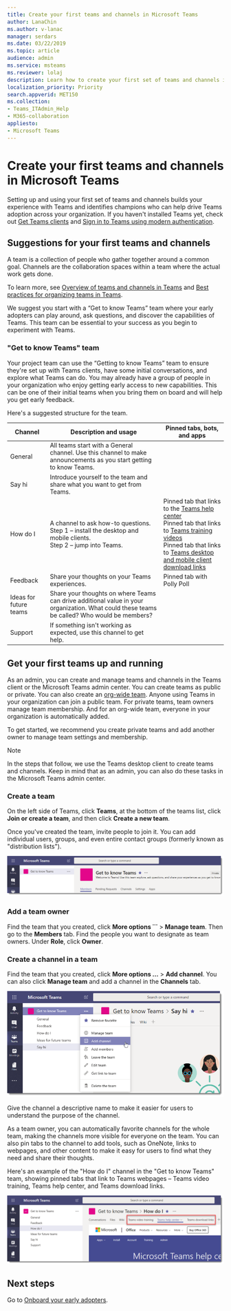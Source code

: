 ```yaml
---
title: Create your first teams and channels in Microsoft Teams
author: LanaChin
ms.author: v-lanac
manager: serdars
ms.date: 03/22/2019
ms.topic: article
audience: admin
ms.service: msteams
ms.reviewer: lolaj
description: Learn how to create your first set of teams and channels in Microsoft Teams. 
localization_priority: Priority
search.appverid: MET150
ms.collection: 
- Teams_ITAdmin_Help
- M365-collaboration
appliesto: 
- Microsoft Teams
---
```


# Create your first teams and channels in Microsoft Teams

Setting up and using your first set of teams and channels builds your experience with Teams and identifies champions who can help drive Teams adoption across your organization. 
If you haven't installed Teams yet, check out [Get Teams clients](get-clients.md) and [Sign in to Teams using modern authentication](sign-in-teams.md).

## Suggestions for your first teams and channels

 A team is a collection of people who gather together around a common goal. Channels are the collaboration spaces within a team where the actual work gets done. 

To learn more, see [Overview of teams and channels in Teams](teams-channels-overview.md) and [Best practices for organizing teams in Teams](best-practices-organizing.md).

 We suggest you start with a “Get to know Teams” team where your early adopters can play around, ask questions, and discover the capabilities of Teams. This team can be essential to your success as you begin to experiment with Teams. 

### "Get to know Teams" team
Your project team can use the “Getting to know Teams” team to ensure they're set up with Teams clients, have some initial conversations, and explore what Teams can do. You may already have a group of people in your organization who enjoy getting early access to new capabilities. This can be one of their initial teams when you bring them on board and will help you get early feedback.

Here's a suggested structure for the team.

| Channel | Description and usage | Pinned tabs, bots, and apps |
| ------------ | -------------------- | -------------------- |
| General | All teams start with a General channel. Use this channel to make announcements as you start getting to know Teams. |  |
| Say hi | Introduce yourself to the team and share what you want to get from Teams. |  |
| How do I | A channel to ask how-to questions.</br>Step 1 – install the desktop and mobile clients.</br>Step 2 – jump into Teams.| Pinned tab that links to the [Teams help center](https://support.office.com/teams)</br>Pinned tab that links to [Teams training videos](https://support.office.com/article/microsoft-teams-video-training-4f108e54-240b-4351-8084-b1089f0d21d7)</br>Pinned tab that links to [Teams desktop and mobile client download links](https://teams.microsoft.com/downloads) |
| Feedback | Share your thoughts on your Teams experiences. | Pinned tab with Polly Poll|
| Ideas for future teams | Share your thoughts on where Teams can drive additional value in your organization. What could these teams be called? Who would be members? ||
| Support | If something isn't working as expected, use this channel to get help. ||

## Get your first teams up and running
As an admin, you can create and manage teams and channels in the Teams client or the Microsoft Teams admin center. You can create teams as public or private. You can also create an [org-wide team](create-an-org-wide-team.md). Anyone using Teams in your organization can join a public team. For private teams, team owners manage team membership. And for an org-wide team, everyone in your organization is automatically added. 

To get started, we recommend you create private teams and add another owner to manage team settings and membership. 

> [!NOTE]
> In the steps that follow, we use the Teams desktop client to create teams and channels. Keep in mind that as an admin, you can also do these tasks in the Microsoft Teams admin center.

### Create a team

On the left side of Teams, click **Teams**, at the bottom of the teams list, click **Join or create a team**, and then click **Create a new team**.

Once you've created the team, invite people to join it. You can add individual users, groups, and even entire contact groups (formerly known as "distribution lists"). 

![Screen shot of an example team, showing the team name and description](media/get-started-with-teams-create-team.png "Screen shot of an example Get to know Teams team, showing the team name and description") 

### Add a team owner
Find the team that you created, click **More options ˙˙˙** > **Manage team**. Then go to the **Members** tab. Find the people you want to designate as team owners. Under **Role**, click **Owner**.

### Create a channel in a team
Find the team that you created, click **More options ...** > **Add channel**. You can also click **Manage team** and add a channel in the **Channels** tab. 

![Screen shot of the options available when you click More options](media/get-started-with-teams-add-channel.png "Screen shot of the Add channel option, Manage team option, and other options that are available when you click More options on a team") 

Give the channel a descriptive name to make it easier for users to understand the purpose of the channel. 

As a team owner, you can automatically favorite channels for the whole team, making the channels more visible for everyone on the team. You can also pin tabs to the channel to add tools, such as OneNote, links to webpages, and other content to make it easy for users to find what they need and share their thoughts.  

Here's an example of the "How do I" channel in the "Get to know Teams" team, showing pinned tabs that link to Teams webpages &ndash; Teams video training, Teams help center, and Teams download links. 

![Screen shot of tabs pinned to the example team](media/get-started-with-teams-add-tabs.png "Screen shot of tabs pinned to the example Get to know Teams team.") 

## Next steps
Go to [Onboard your early adopters](get-started-with-teams-onboard-early-adopters.md).
